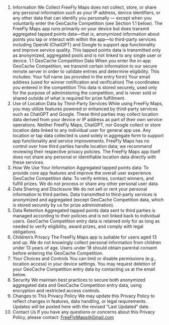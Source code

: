 1. Information We Collect
FreeFly Maps does not collect, store, or share any personal information such as your IP address, device identifiers, or any other data that can identify you personally — except when you voluntarily enter the GeoCache Competition (see Section 1.1 below).
The FreeFly Maps app runs primarily on your device but does transmit aggregated tapped points data—that is, anonymized information about points you tap or interact with within the app—to third-party services including OpenAI (ChatGPT) and Google to support app functionality and improve service quality.
This tapped points data is transmitted only as anonymized, aggregated pools and is not linked to any single user or device.
1.1 GeoCache Competition Data
When you enter the in-app GeoCache Competition, we transmit certain information to our secure remote server in order to validate entries and determine eligibility. This includes:
Your full name (as provided in the entry form)
Your email address (used for winner notification and verification)
The coordinates you entered in the competition
This data is stored securely, used only for the purpose of administering the competition, and is never sold or shared outside of what is required for prize fulfillment.
2. Use of Location Data by Third-Party Services
While using FreeFly Maps, you may utilize features powered or enhanced by third-party services such as ChatGPT and Google.
These third parties may collect location data derived from your device or IP address as part of their own service operations.
Neither FreeFly Maps, ChatGPT, nor Google collect or store location data linked to any individual user for general app use. Any location or tap data collected is used solely in aggregate form to support app functionality and service improvements.
FreeFly Maps has no control over how third parties handle location data; we recommend reviewing their respective privacy policies. The FreeFly Maps app itself does not share any personal or identifiable location data directly with these services.
3. How We Use Your Information
Aggregated tapped points data: To provide core app features and improve the overall user experience.
GeoCache Competition data: To verify entries, contact winners, and fulfill prizes.
We do not process or share any other personal user data.
4. Data Sharing and Disclosure
We do not sell or rent your personal information to third parties.
Data transmitted to third-party services is anonymized and aggregated (except GeoCache Competition data, which is stored securely by us for prize administration).
5. Data Retention
Aggregated tapped points data sent to third parties is managed according to their policies and is not linked back to individual users.
GeoCache Competition entry data is retained only for as long as needed to verify eligibility, award prizes, and comply with legal obligations.
6. Children’s Privacy
The FreeFly Maps app is suitable for users aged 13 and up. We do not knowingly collect personal information from children under 13 years of age. Users under 18 should obtain parental consent before entering the GeoCache Competition.
7. Your Choices and Controls
You can limit or disable permissions (e.g., location access) in your device settings.
You may request deletion of your GeoCache Competition entry data by contacting us at the email below.
8. Security
We maintain best practices to secure both anonymized aggregated data and GeoCache Competition entry data, using encryption and restricted access controls.
9. Changes to This Privacy Policy
We may update this Privacy Policy to reflect changes in features, data handling, or legal requirements. Updates will be posted here with the revised “Last Updated” date.
10. Contact Us
If you have any questions or concerns about this Privacy Policy, please contact:
    FreeFlyMaps@Gmail.com
